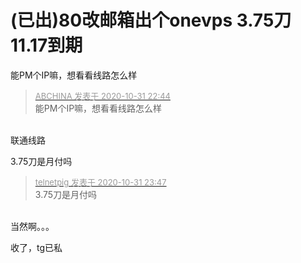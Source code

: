 # (已出)80改邮箱出个onevps 3.75刀 11.17到期


能PM个IP嘛，想看看线路怎么样

<div class="quote"><blockquote><font size="2"><a href="https://www.hostloc.com/forum.php?mod=redirect&amp;goto=findpost&amp;pid=9382996&amp;ptid=760638" target="_blank"><font color="#999999">ABCHINA 发表于 2020-10-31 22:44</font></a></font><br />
能PM个IP嘛，想看看线路怎么样</blockquote></div><br />
联通线路

3.75刀是月付吗

<div class="quote"><blockquote><font size="2"><a href="https://www.hostloc.com/forum.php?mod=redirect&amp;goto=findpost&amp;pid=9383253&amp;ptid=760638" target="_blank"><font color="#999999">telnetpig 发表于 2020-10-31 23:47</font></a></font><br />
3.75刀是月付吗</blockquote></div><br />
当然啊。。。

收了，tg已私
